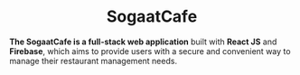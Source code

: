 <p align="center">
  <h1 align="center">SogaatCafe</h1>
</p>

**The SogaatCafe is a full-stack web application** built with **React JS** and **Firebase**, which aims to provide users with a secure and convenient way to manage their restaurant management needs.
<br />

